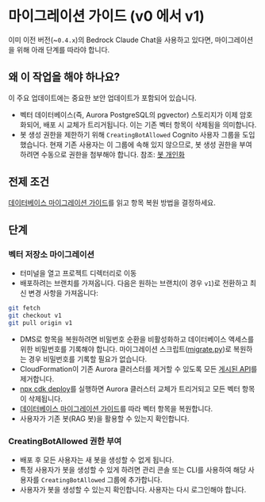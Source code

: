 # 마이그레이션 가이드 (v0 에서 v1)

이미 이전 버전(~`0.4.x`)의 Bedrock Claude Chat을 사용하고 있다면, 마이그레이션을 위해 아래 단계를 따라야 합니다.

## 왜 이 작업을 해야 하나요?

이 주요 업데이트에는 중요한 보안 업데이트가 포함되어 있습니다.

- 벡터 데이터베이스(즉, Aurora PostgreSQL의 pgvector) 스토리지가 이제 암호화되어, 배포 시 교체가 트리거됩니다. 이는 기존 벡터 항목이 삭제됨을 의미합니다.
- 봇 생성 권한을 제한하기 위해 `CreatingBotAllowed` Cognito 사용자 그룹을 도입했습니다. 현재 기존 사용자는 이 그룹에 속해 있지 않으므로, 봇 생성 권한을 부여하려면 수동으로 권한을 첨부해야 합니다. 참조: [봇 개인화](../../README.md#bot-personalization)

## 전제 조건

[데이터베이스 마이그레이션 가이드](./DATABASE_MIGRATION_ko-KR.md)를 읽고 항목 복원 방법을 결정하세요.

## 단계

### 벡터 저장소 마이그레이션

- 터미널을 열고 프로젝트 디렉터리로 이동
- 배포하려는 브랜치를 가져옵니다. 다음은 원하는 브랜치(이 경우 `v1`)로 전환하고 최신 변경 사항을 가져옵니다:

```sh
git fetch
git checkout v1
git pull origin v1
```

- DMS로 항목을 복원하려면 비밀번호 순환을 비활성화하고 데이터베이스 액세스를 위한 비밀번호를 기록해야 합니다. 마이그레이션 스크립트([migrate.py](./migrate.py))로 복원하는 경우 비밀번호를 기록할 필요가 없습니다.
- CloudFormation이 기존 Aurora 클러스터를 제거할 수 있도록 모든 [게시된 API](../PUBLISH_API_ko-KR.md)를 제거합니다.
- [npx cdk deploy](../README.md#deploy-using-cdk)를 실행하면 Aurora 클러스터 교체가 트리거되고 모든 벡터 항목이 삭제됩니다.
- [데이터베이스 마이그레이션 가이드](./DATABASE_MIGRATION_ko-KR.md)를 따라 벡터 항목을 복원합니다.
- 사용자가 기존 봇(RAG 봇)을 활용할 수 있는지 확인합니다.

### CreatingBotAllowed 권한 부여

- 배포 후 모든 사용자는 새 봇을 생성할 수 없게 됩니다.
- 특정 사용자가 봇을 생성할 수 있게 하려면 관리 콘솔 또는 CLI를 사용하여 해당 사용자를 `CreatingBotAllowed` 그룹에 추가합니다.
- 사용자가 봇을 생성할 수 있는지 확인합니다. 사용자는 다시 로그인해야 합니다.